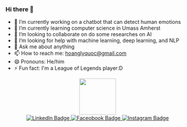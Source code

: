 ### Hi there 👋
- 🔭 I’m currently working on a chatbot that can detect human emotions
- 🌱 I’m currently learning computer science in Umass Amherst
- 👯 I’m looking to collaborate on do some researches on AI
- 🤔 I’m looking for help with machine learning, deep learning, and NLP
- 💬 Ask me about anything
- 📫 How to reach me: hoanglyquoc@gmail.com
- 😄 Pronouns: He/him
- ⚡ Fun fact: I'm a League of Legends player:D
<div id="header" align="center">
  <img src="https://media.giphy.com/media/M9gbBd9nbDrOTu1Mqx/giphy.gif" width="100"/>
</div>
<div id="badges" align ="center">
  <a href="[My Linked profile](https://www.linkedin.com/in/hoang-ly-447180252/){:target=_blank}">
    <img src="https://img.shields.io/badge/LinkedIn-blue?style=for-the-badge&logo=linkedin&logoColor=white" alt="LinkedIn Badge"/>
  </a>
  <a href="[My Facebook profile](https://www.facebook.com/profile.php?id=100010113933222){:target=_blank}">
    <img src="https://img.shields.io/badge/Facebook-Connect-brightgreen?style=for-the-badge&labelColor=black&logo=facebook" alt="Faceobook Badge"/>
  </a>
  <a href="[My Instagram profile](https://www.instagram.com/justinnn_ly/){:target=_blank}">
    <img src="https://img.shields.io/badge/Instagram-E4405F?style=for-the-badge&logo=instagram&logoColor=white" alt="Instagram Badge"/>
  </a>
</div>
<!--
**Unravel2802/Unravel2802** is a ✨ _special_ ✨ repository because its `README.md` (this file) appears on your GitHub profile.

